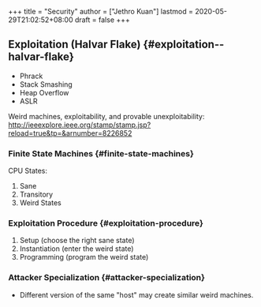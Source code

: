 +++
title = "Security"
author = ["Jethro Kuan"]
lastmod = 2020-05-29T21:02:52+08:00
draft = false
+++

## Exploitation (Halvar Flake) {#exploitation--halvar-flake}

- Phrack
- Stack Smashing
- Heap Overflow
- ASLR

Weird machines, exploitability, and provable unexploitability:
<http://ieeexplore.ieee.org/stamp/stamp.jsp?reload=true&tp=&arnumber=8226852>

### Finite State Machines {#finite-state-machines}

CPU States:

1.  Sane
2.  Transitory
3.  Weird States

### Exploitation Procedure {#exploitation-procedure}

1.  Setup (choose the right sane state)
2.  Instantiation (enter the weird state)
3.  Programming (program the weird state)

### Attacker Specialization {#attacker-specialization}

- Different version of the same "host" may create similar weird machines.
